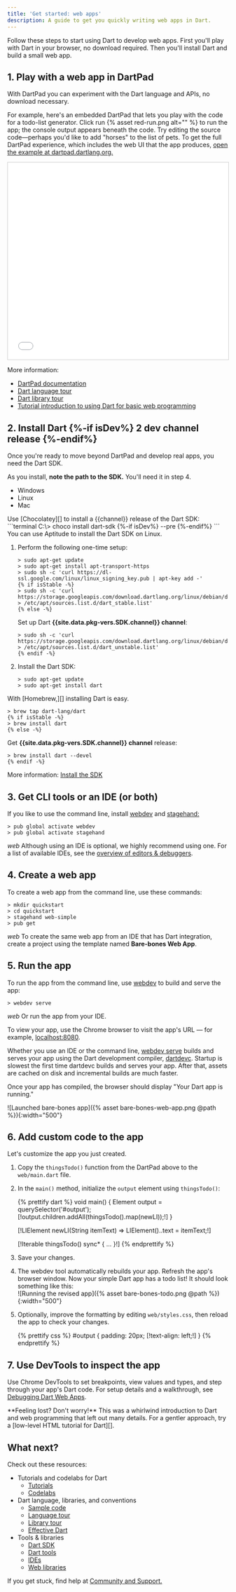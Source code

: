 ```yaml
---
title: 'Get started: web apps'
description: A guide to get you quickly writing web apps in Dart.
---
```


Follow these steps to start using Dart to develop web apps.
First you'll play with Dart in your browser, no download required.
Then you'll install Dart and build a small web app.


## 1. Play with a web app in DartPad

With DartPad you can experiment with the Dart language and APIs,
no download necessary.

For example, here's an embedded DartPad that lets you play with
the code for a todo-list generator.
Click run {% asset red-run.png alt="" %} to run the app;
the console output appears beneath the code.
Try editing the source code—perhaps you'd like to add "horses"
to the list of pets. To get the full DartPad experience,
which includes the web UI that the app produces,
<a href="http://dartpad.dartlang.org/2a24f3f042f1c86cf91621c30adce771"
   target="_blank">open the example at dartpad.dartlang.org.</a>

<iframe
    src="{{site.custom.dartpad.embed-inline-prefix}}?id=2a24f3f042f1c86cf91621c30adce771&verticalRatio=70"
    width="100%"
    height="450px"
    style="border: 1px solid #ccc;">
</iframe>

More information:

* [DartPad documentation][]
* [Dart language tour][]
* [Dart library tour][]
* [Tutorial introduction to using Dart for basic web programming][]

## 2. Install Dart {%-if isDev%} 2 **dev channel** release {%-endif%}

Once you're ready to move beyond DartPad and develop real apps,
you need the Dart SDK.

As you install, **note the path to the SDK.**
You'll need it in step 4.

<ul class="tabs__top-bar">
  <li class="tab-link current" data-tab="tab-sdk-install-windows">Windows</li>
  <li class="tab-link" data-tab="tab-sdk-install-linux">Linux</li>
  <li class="tab-link" data-tab="tab-sdk-install-mac">Mac</li>
</ul>

<div id="tab-sdk-install-windows" class="tabs__content current" markdown="1">
  Use [Chocolatey][] to install a {{channel}} release of
  the Dart SDK:
  ```terminal
  C:\> choco install dart-sdk {%-if isDev%} --pre {%-endif%}
  ```
</div>

<div id="tab-sdk-install-linux" class="tabs__content" markdown="1">
  You can use Aptitude to install the Dart SDK on Linux.

   1. Perform the following one-time setup:
      ```terminal
      > sudo apt-get update
      > sudo apt-get install apt-transport-https
      > sudo sh -c 'curl https://dl-ssl.google.com/linux/linux_signing_key.pub | apt-key add -'
      {% if isStable -%}
      > sudo sh -c 'curl https://storage.googleapis.com/download.dartlang.org/linux/debian/dart_stable.list > /etc/apt/sources.list.d/dart_stable.list'
      {% else -%}
      ```
      Set up Dart **{{site.data.pkg-vers.SDK.channel}} channel**:
      ```terminal
      > sudo sh -c 'curl https://storage.googleapis.com/download.dartlang.org/linux/debian/dart_unstable.list > /etc/apt/sources.list.d/dart_unstable.list'
      {% endif -%}
      ```
   2. Install the Dart SDK:
      ```terminal
      > sudo apt-get update
      > sudo apt-get install dart
      ```
</div>

<div id="tab-sdk-install-mac" class="tabs__content" markdown="1">
  With [Homebrew,][]
  installing Dart is easy.

  ```terminal
  > brew tap dart-lang/dart
  {% if isStable -%}
  > brew install dart
  {% else -%}
  ```
  Get **{{site.data.pkg-vers.SDK.channel}} channel** release:
  ```terminal
  > brew install dart --devel
  {% endif -%}
  ```
</div>

More information: [Install the SDK][]


## 3. Get CLI tools or an IDE (or both)

<i class="fas fa-terminal dark"></i>
If you like to use the command line, install [webdev][]
and [stagehand:][stagehand]

```terminal
> pub global activate webdev
> pub global activate stagehand
```

<i class="material-icons">web</i>
Although using an IDE is optional, we highly recommend using one.
For a list of available IDEs, see the
[overview of editors & debuggers][].



## 4. Create a web app

<i class="fas fa-terminal dark"></i>
To create a web app from the command line, use these commands:

```terminal
> mkdir quickstart
> cd quickstart
> stagehand web-simple
> pub get
```

<i class="material-icons">web</i>
To create the same web app from an IDE that has Dart integration,
create a project using the template named **Bare-bones Web App**.


## 5. Run the app

<i class="fas fa-terminal dark"></i>
To run the app from the command line, use [webdev][] to build and serve the app:

```terminal
> webdev serve
```

<i class="material-icons">web</i>
Or run the app from your IDE.

To view your app, use the Chrome browser to visit the app's URL —
for example, [localhost:8080](localhost:8080).

Whether you use an IDE or the command line,
[webdev serve][] builds and serves your app
using the Dart development compiler, [dartdevc][].
Startup is slowest the first time dartdevc builds and serves your app.
After that, assets are cached on disk and incremental builds are much faster.

Once your app has compiled, the browser should display
"Your Dart app is running."

![Launched bare-bones app]({% asset bare-bones-web-app.png @path %}){:width="500"}


## 6. Add custom code to the app

Let's customize the app you just created.

 1. Copy the `thingsTodo()` function from the DartPad above
    to the `web/main.dart` file.

 2. In the `main()` method, initialize the `output` element using
    `thingsTodo()`:

    {% prettify dart %}
    void main() {
      Element output = querySelector('#output');
      [!output.children.addAll(thingsTodo().map(newLI));!]
    }

    [!LIElement newLI(String itemText) => LIElement()..text = itemText;!]

    [!Iterable<String> thingsTodo() sync* { ... }!]
    {% endprettify %}

 3. Save your changes.

 4. The webdev tool automatically rebuilds your app.
    Refresh the app's browser window.
    Now your simple Dart app has a todo list!
    It should look something like this:<br>
    ![Running the revised app]({% asset bare-bones-todo.png @path %}){:width="500"}

 5. Optionally, improve the formatting by editing `web/styles.css`,
    then reload the app to check your changes.

    {% prettify css %}
    #output {
      padding: 20px;
      [!text-align: left;!]
    }
    {% endprettify %}


## 7. Use DevTools to inspect the app

Use Chrome DevTools to set breakpoints, view values and types,
and step through your app's Dart code.
For setup details and a walkthrough, see
[Debugging Dart Web Apps][].

<aside class="alert alert-info" markdown="1">
  **Feeling lost? Don't worry!**
  This was a whirlwind introduction to Dart and web programming
  that left out many details.
  For a gentler approach, try a
  [low-level HTML tutorial for Dart][].
</aside>


## What next?

Check out these resources:

* Tutorials and codelabs for Dart
  * [Tutorials](/tutorials)
  * [Codelabs](/codelabs)
* Dart language, libraries, and conventions
  * [Sample code]({{site.dartlang}}/samples)
  * [Language tour]({{site.dartlang}}/guides/language/language-tour)
  * [Library tour]({{site.dartlang}}/guides/libraries/library-tour)
  * [Effective Dart]({{site.dartlang}}/guides/language/effective-dart)
* Tools & libraries
  * [Dart SDK]({{site.dartlang}}/tools/sdk)
  * [Dart tools](/tools)
  * [IDEs]({{site.dartlang}}/tools#ides-and-editors)
  * [Web libraries](/guides/web-programming)

If you get stuck, find help at [Community and Support.](/community)

[Chocolatey]: https://chocolatey.org
[dartdevc]: /tools/dartdevc
[DartPad documentation]: /tools/dartpad
[Dart language tour]: /guides/language/language-tour
[Dart library tour]: /guides/libraries/library-tour
[Dart tools]: /tools
[Debugging Dart Web Apps]: /webdev/guides/debugging
[Homebrew,]: http://brew.sh/
[Install the SDK]: /tools/sdk#install
[low-level HTML tutorial for Dart]: /tutorials/low-level-html
[Overview of Dart web libraries]: /guides/web-programming
[overview of editors & debuggers]: /tools#ides-and-editors
[stagehand]: {{site.pub-pkg}}/stagehand
[Tutorial introduction to using Dart for basic web programming]: /tutorials/low-level-html/connect-dart-html
[webdev]: /tools/webdev
[webdev serve]: /tools/webdev#serve
